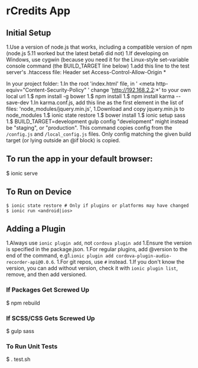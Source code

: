# rCredits App

## Initial Setup

1.Use a version of node.js that works, including a compatible version of npm (node.js 5.11 worked but the latest beta6 did not)
1.If developing on Windows, use cygwin (because you need it for the Linux-style set-variable console command (the BUILD_TARGET line below)
1.add this line to the test server's .htaccess file: Header set Access-Control-Allow-Origin *

In your project folder:
1.In the root 'index.html' file, in ' <meta http-equiv="Content-Security-Policy" ' change 'http://192.168.2.2:*' to your own local url
1.$ npm install -g bower
1.$ npm install
1.$ npm install karma --save-dev
1.In karma.conf.js, add this line as the first element in the list of files:
      'node_modules/jquery.min.js',
1.Download and copy jquery.min.js to node_modules
1.$ ionic state restore
1.$ bower install
1.$ ionic setup sass
1.$ BUILD_TARGET=development gulp config
  "development" might instead be "staging", or "production". This command copies config from the `/config.js` and `/local_config.js` files. Only config matching the given build target (or lying outside an @if block) is copied.

## To run the app in your default browser:

$ ionic serve

## To Run on Device

```
$ ionic state restore # Only if plugins or platforms may have changed
$ ionic run <android|ios>
```

## Adding a Plugin

1.Always use `ionic plugin add`, not `cordova plugin add`
1.Ensure the version is specified in the package.json.
1.For regular plugins, add @version to the end of the command, e.g1.`ionic plugin add cordova-plugin-audio-recorder-api@0.0.6`.
1.For git repos, use `#` instead.
1.If you don't know the version, you can add without version, check it with `ionic plugin list`, remove, and then add versioned.


### If Packages Get Screwed Up

$ npm rebuild

### If SCSS/CSS Gets Screwed Up

$ gulp sass

### To Run Unit Tests

$ . test.sh
